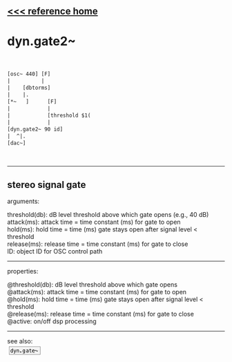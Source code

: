 [<<< reference home](ceammc_lib.md)
---

# dyn.gate2~

```


[osc~ 440] [F]
|          |
|    [dbtorms]
|    |.
[*~   ]      [F]
|            |
|            [threshold $1(
|            |
[dyn.gate2~ 90 id]
|  ^|.
[dac~]

            
```
---
stereo signal gate
---
arguments:

threshold(db): dB
            level threshold above which gate opens (e.g., 40 dB)<br>
attack(ms): 
            attack time = time constant (ms) for gate to open<br>
hold(ms): hold
            time = time (ms) gate stays open after signal level &lt; threshold<br>
release(ms): 
            release time = time constant (ms) for gate to close<br>
ID: object ID for OSC control path<br>

---
properties:

@threshold(db): dB level threshold above which gate opens<br>
@attack(ms): attack time = time constant (ms) for gate to open<br>
@hold(ms): hold time = time (ms) gate stays open after signal level &lt;
            threshold<br>
@release(ms): release time = time constant (ms) for gate to close<br>
@active: on/off dsp
            processing<br>

---
see also:<br>
[![dyn.gate~](img/object_dyn.gate~.png)](dyn.gate~.md)
